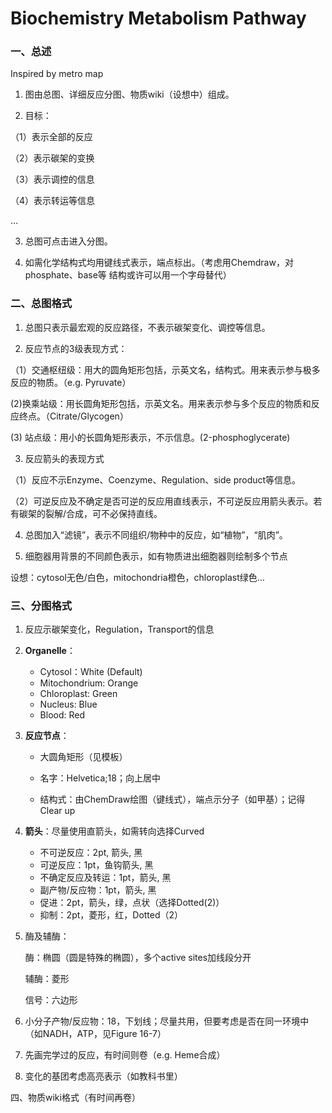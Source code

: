 # Biochemistry Metabolism Pathway

### 一、总述

Inspired by metro map

1. 图由总图、详细反应分图、物质wiki（设想中）组成。

2.  目标：

（1）表示全部的反应

（2）表示碳架的变换

（3）表示调控的信息

（4）表示转运等信息

…

3. 总图可点击进入分图。

4. 如需化学结构式均用键线式表示，端点标出。（考虑用Chemdraw，对phosphate、base等 结构或许可以用一个字母替代）





### 二、总图格式

1. 总图只表示最宏观的反应路径，不表示碳架变化、调控等信息。

2. 反应节点的3级表现方式：

（1）交通枢纽级：用大的圆角矩形包括，示英文名，结构式。用来表示参与极多反应的物质。（e.g. Pyruvate）

 (2)换乘站级：用长圆角矩形包括，示英文名。用来表示参与多个反应的物质和反应终点。（Citrate/Glycogen）

(3) 站点级：用小的长圆角矩形表示，不示信息。(2-phosphoglycerate)

3. 反应箭头的表现方式

（1）反应不示Enzyme、Coenzyme、Regulation、side product等信息。

（2）可逆反应及不确定是否可逆的反应用直线表示，不可逆反应用箭头表示。若有碳架的裂解/合成，可不必保持直线。



4. 总图加入“滤镜”，表示不同组织/物种中的反应，如“植物”，“肌肉”。

5. 细胞器用背景的不同颜色表示，如有物质进出细胞器则绘制多个节点

设想：cytosol无色/白色，mitochondria橙色，chloroplast绿色…

 

### 三、分图格式

1. 反应示碳架变化，Regulation，Transport的信息

2. **Organelle**：

   * Cytosol：White (Default)
   * Mitochondrium: Orange
   * Chloroplast: Green
   * Nucleus: Blue
   * Blood: Red

3. **反应节点**：

   * 大圆角矩形（见模板）
   * 名字：Helvetica;18；向上居中

   * 结构式：由ChemDraw绘图（键线式），端点示分子（如甲基）；记得Clear up

4. **箭头**：尽量使用直箭头，如需转向选择Curved

   * 不可逆反应：2pt, 箭头, 黑
   * 可逆反应：1pt，鱼钩箭头, 黑
   * 不确定反应及转运：1pt，箭头, 黑
   * 副产物/反应物：1pt，箭头, 黑
   * 促进：2pt，箭头，绿，点状（选择Dotted(2)）
   * 抑制：2pt，菱形，红，Dotted（2）

5. 酶及辅酶：

   酶：椭圆（圆是特殊的椭圆），多个active sites加线段分开

   辅酶：菱形

   信号：六边形

   

6. 小分子产物/反应物：18，下划线；尽量共用，但要考虑是否在同一环境中（如NADH，ATP，见Figure 16-7）

7. 先画完学过的反应，有时间则卷（e.g. Heme合成）

8. 变化的基团考虑高亮表示（如教科书里）

 

四、物质wiki格式（有时间再卷）